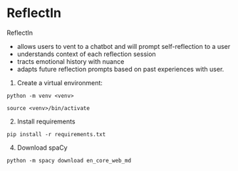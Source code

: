 # ReflectIn
ReflectIn
* allows users to vent to a chatbot and will prompt self-reflection to a user
* understands context of each reflection session
* tracts emotional history with nuance
* adapts future reflection prompts based on past experiences with user.

1. Create a virtual environment:

```
python -m venv <venv>
```

```
source <venv>/bin/activate
```

2. Install requirements
```
pip install -r requirements.txt
```

4. Download spaCy
```
python -m spacy download en_core_web_md
```


